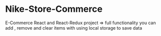 # Nike-Store-Commerce
E-Commerce React and React-Redux project => full functionality you can add , remove and clear items with using local storage to save data
